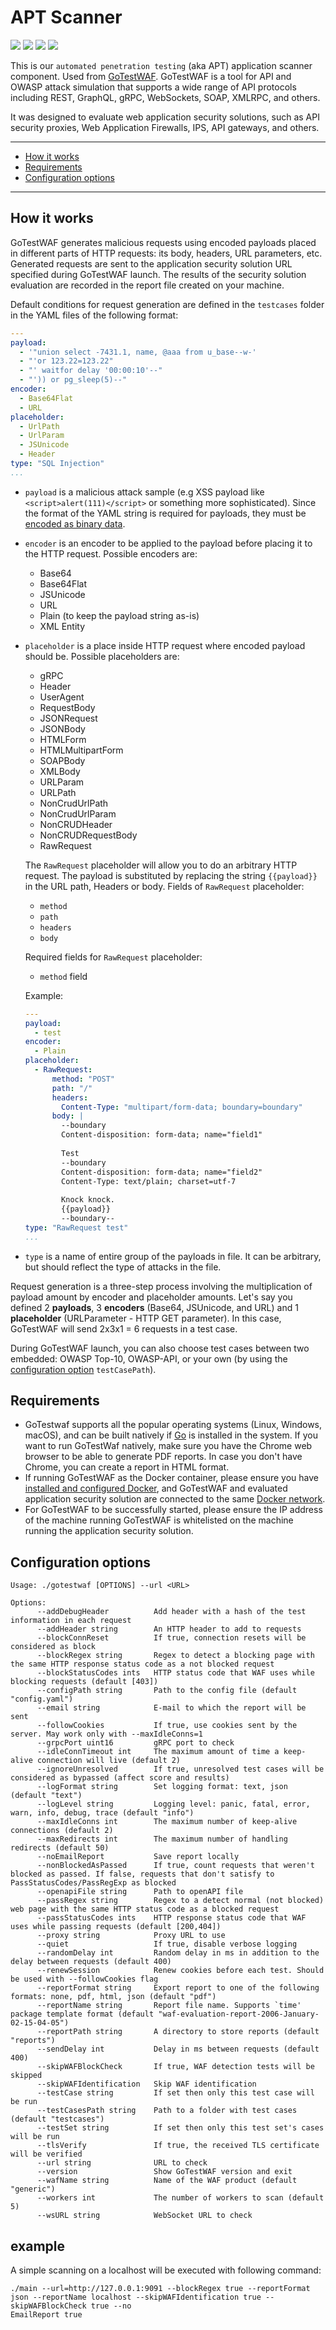 # APT Scanner

![](https://img.shields.io/badge/Language-Golang-blue)
![](https://img.shields.io/badge/Platform-APT-blue)
![](https://img.shields.io/badge/App-Security_Scanner-blue)
![](https://img.shields.io/badge/Version-v0.1-blue)

This is our ```automated penetration testing``` (aka APT) application scanner component.
Used from [GoTestWAF](https://github.com/wallarm/gotestwaf).
GoTestWAF is a tool for API and OWASP attack simulation that supports a wide range of API protocols including
REST, GraphQL, gRPC, WebSockets, SOAP, XMLRPC, and others.

It was designed to evaluate web application security solutions, such as API security proxies, Web Application Firewalls,
IPS, API gateways, and others.

---
* [How it works](#how-it-works)
* [Requirements](#requirements)
* [Configuration options](#configuration-options)
---

## How it works

GoTestWAF generates malicious requests using encoded payloads placed in different parts of HTTP requests: its body, headers,
URL parameters, etc. Generated requests are sent to the application security solution URL specified during GoTestWAF launch.
The results of the security solution evaluation are recorded in the report file created on your machine.

Default conditions for request generation are defined in the `testcases` folder in the YAML files of the following format:

```yaml
---
payload:
  - '"union select -7431.1, name, @aaa from u_base--w-'
  - "'or 123.22=123.22"
  - "' waitfor delay '00:00:10'--"
  - "')) or pg_sleep(5)--"
encoder:
  - Base64Flat
  - URL
placeholder:
  - UrlPath
  - UrlParam
  - JSUnicode
  - Header
type: "SQL Injection"
...
```

* `payload` is a malicious attack sample (e.g XSS payload like ```<script>alert(111)</script>``` or something more sophisticated).
Since the format of the YAML string is required for payloads, they must be [encoded as binary data](https://yaml.org/type/binary.html).

* `encoder` is an encoder to be applied to the payload before placing it to the HTTP request. Possible encoders are:

    * Base64
    * Base64Flat
    * JSUnicode
    * URL
    * Plain (to keep the payload string as-is)
    * XML Entity

* `placeholder` is a place inside HTTP request where encoded payload should be. Possible placeholders are:

    * gRPC
    * Header
    * UserAgent
    * RequestBody
    * JSONRequest
    * JSONBody
    * HTMLForm
    * HTMLMultipartForm
    * SOAPBody
    * XMLBody
    * URLParam
    * URLPath
    * NonCrudUrlPath
    * NonCrudUrlParam
    * NonCRUDHeader
    * NonCRUDRequestBody
    * RawRequest

    The `RawRequest` placeholder will allow you to do an arbitrary HTTP request. The payload is substituted by replacing the string `{{payload}}` in the URL path, Headers or body. Fields of `RawRequest` placeholder:

    * `method`
    * `path`
    * `headers`
    * `body`

    Required fields for `RawRequest` placeholder:
    
    * `method` field

    Example:
    
    ```yaml
    ---
    payload:
      - test
    encoder:
      - Plain
    placeholder:
      - RawRequest:
          method: "POST"
          path: "/"
          headers:
            Content-Type: "multipart/form-data; boundary=boundary"
          body: |
            --boundary
            Content-disposition: form-data; name="field1"
            
            Test
            --boundary
            Content-disposition: form-data; name="field2"
            Content-Type: text/plain; charset=utf-7
            
            Knock knock.
            {{payload}}
            --boundary--
    type: "RawRequest test"
    ...
    ```

* `type` is a name of entire group of the payloads in file. It can be arbitrary, but should reflect the type of attacks in the file.

Request generation is a three-step process involving the multiplication of payload amount by encoder and placeholder amounts.
Let's say you defined 2 **payloads**, 3 **encoders** (Base64, JSUnicode, and URL) and 1 **placeholder** (URLParameter - HTTP GET parameter).
In this case, GoTestWAF will send 2x3x1 = 6 requests in a test case.

During GoTestWAF launch, you can also choose test cases between two embedded: OWASP Top-10, OWASP-API,
or your own (by using the [configuration option](#configuration-options) `testCasePath`).

## Requirements

* GoTestwaf supports all the popular operating systems (Linux, Windows, macOS), and can be built natively
if [Go](https://golang.org/doc/install) is installed in the system. If you want to run GoTestWaf natively,
make sure you have the Chrome web browser to be able to generate PDF reports. In case you don't have Chrome,
you can create a report in HTML format.
* If running GoTestWAF as the Docker container, please ensure you have [installed and configured Docker](https://docs.docker.com/get-docker/),
and GoTestWAF and evaluated application security solution are connected to the same [Docker network](https://docs.docker.com/network/).
* For GoTestWAF to be successfully started, please ensure the IP address of the machine running GoTestWAF is whitelisted
on the machine running the application security solution.

## Configuration options

```
Usage: ./gotestwaf [OPTIONS] --url <URL>

Options:
      --addDebugHeader          Add header with a hash of the test information in each request
      --addHeader string        An HTTP header to add to requests
      --blockConnReset          If true, connection resets will be considered as block
      --blockRegex string       Regex to detect a blocking page with the same HTTP response status code as a not blocked request
      --blockStatusCodes ints   HTTP status code that WAF uses while blocking requests (default [403])
      --configPath string       Path to the config file (default "config.yaml")
      --email string            E-mail to which the report will be sent
      --followCookies           If true, use cookies sent by the server. May work only with --maxIdleConns=1
      --grpcPort uint16         gRPC port to check
      --idleConnTimeout int     The maximum amount of time a keep-alive connection will live (default 2)
      --ignoreUnresolved        If true, unresolved test cases will be considered as bypassed (affect score and results)
      --logFormat string        Set logging format: text, json (default "text")
      --logLevel string         Logging level: panic, fatal, error, warn, info, debug, trace (default "info")
      --maxIdleConns int        The maximum number of keep-alive connections (default 2)
      --maxRedirects int        The maximum number of handling redirects (default 50)
      --noEmailReport           Save report locally
      --nonBlockedAsPassed      If true, count requests that weren't blocked as passed. If false, requests that don't satisfy to PassStatusCodes/PassRegExp as blocked
      --openapiFile string      Path to openAPI file
      --passRegex string        Regex to a detect normal (not blocked) web page with the same HTTP status code as a blocked request
      --passStatusCodes ints    HTTP response status code that WAF uses while passing requests (default [200,404])
      --proxy string            Proxy URL to use
      --quiet                   If true, disable verbose logging
      --randomDelay int         Random delay in ms in addition to the delay between requests (default 400)
      --renewSession            Renew cookies before each test. Should be used with --followCookies flag
      --reportFormat string     Export report to one of the following formats: none, pdf, html, json (default "pdf")
      --reportName string       Report file name. Supports `time' package template format (default "waf-evaluation-report-2006-January-02-15-04-05")
      --reportPath string       A directory to store reports (default "reports")
      --sendDelay int           Delay in ms between requests (default 400)
      --skipWAFBlockCheck       If true, WAF detection tests will be skipped
      --skipWAFIdentification   Skip WAF identification
      --testCase string         If set then only this test case will be run
      --testCasesPath string    Path to a folder with test cases (default "testcases")
      --testSet string          If set then only this test set's cases will be run
      --tlsVerify               If true, the received TLS certificate will be verified
      --url string              URL to check
      --version                 Show GoTestWAF version and exit
      --wafName string          Name of the WAF product (default "generic")
      --workers int             The number of workers to scan (default 5)
      --wsURL string            WebSocket URL to check
```

## example

A simple scanning on a localhost will be executed with following command:

```shell
./main --url=http://127.0.0.1:9091 --blockRegex true --reportFormat json --reportName localhost --skipWAFIdentification true --skipWAFBlockCheck true --no
EmailReport true
```